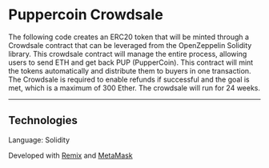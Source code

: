 # Puppercoin Crowdsale

The following code creates an ERC20 token that will be minted through a Crowdsale contract that can be leveraged from the OpenZeppelin Solidity library.  This crowdsale contract will manage the entire process, allowing users to send ETH and get back PUP (PupperCoin).  This contract will mint the tokens automatically and distribute them to buyers in one transaction.  The Crowdsale is required to enable refunds if successful and the goal is met, which is a maximum of 300 Ether.  The crowdsale will run for 24 weeks.

---

## Technologies

Language: Solidity

Developed with [Remix](https://remix.ethereum.org/) and [MetaMask](https://metamask.io/)



